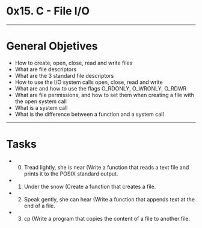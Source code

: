 # 0x15. C - File I/O
---

# General Objetives
- How to create, open, close, read and write files
- What are file descriptors
- What are the 3 standard file descriptors
- How to use the I/O system calls open, close, read and write
- What are and how to use the flags O_RDONLY, O_WRONLY, O_RDWR
- What are file permissions, and how to set them when creating a file with the open system call
- What is a system call
- What is the difference between a function and a system call
---

# Tasks
- 0. Tread lightly, she is near (Write a function that reads a text file and prints it to the POSIX standard output.
- 1. Under the snow (Create a function that creates a file.
- 2. Speak gently, she can hear (Write a function that appends text at the end of a file.
- 3. cp (Write a program that copies the content of a file to another file.
